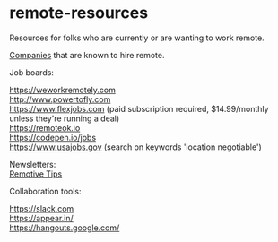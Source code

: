 # remote-resources
Resources for folks who are currently or are wanting to work remote.  
  

[Companies](https://github.com/jessicard/remote-jobs) that are known to hire remote.

Job boards:

https://weworkremotely.com  
http://www.powertofly.com  
https://www.flexjobs.com (paid subscription required, $14.99/monthly unless they're running a deal)  
https://remoteok.io  
https://codepen.io/jobs  
https://www.usajobs.gov (search on keywords 'location negotiable')

Newsletters:  
[Remotive Tips](https://remoteworking.curated.co)  

Collaboration tools:

https://slack.com  
https://appear.in/  
https://hangouts.google.com/
